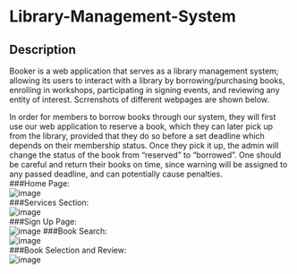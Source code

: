 # Library-Management-System

## Description
Booker is a web application that serves as a library management system; allowing its users to interact with a library by borrowing/purchasing books, enrolling in workshops, participating in signing events, and reviewing any entity of interest. Scrrenshots of different webpages are shown below.

In order for members to borrow books through our system, they will first use
our web application to reserve a book, which they can later pick up from the
library, provided that they do so before a set deadline which depends on their
membership status. Once they pick it up, the admin will change the status of the
book from “reserved” to “borrowed”. One should be careful and return their books on time, since warning will be assigned to any passed deadline, and can potentially cause penalties.  
###Home Page:  
![image](https://user-images.githubusercontent.com/101427765/217079144-bf67244b-2d8d-4cb0-8815-5df42cb81334.png)  
###Services Section:  
![image](https://user-images.githubusercontent.com/101427765/217079289-187b0aaf-91a8-417b-96e2-0ff11a8f0352.png)  
###Sign Up Page:  
![image](https://user-images.githubusercontent.com/101427765/217079415-47a2ba17-f13a-45e8-b787-4586a27bd78a.png)
###Book Search:  
![image](https://user-images.githubusercontent.com/101427765/217079689-56dbdd75-b786-464c-ba7b-2409dea33ec3.png)  
###Book Selection and Review:  
![image](https://user-images.githubusercontent.com/101427765/217079805-e0bcaf14-8705-44e3-ba9a-28c2b27b38b1.png)





